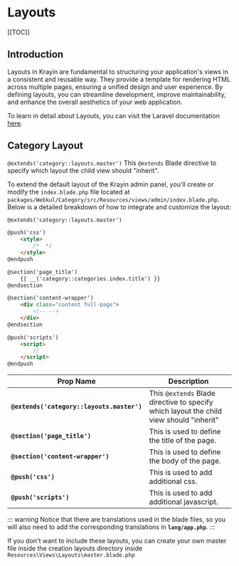 # Layouts

[[TOC]]

## Introduction

Layouts in Krayin are fundamental to structuring your application's views in a consistent and reusable way. They provide a template for rendering HTML across multiple pages, ensuring a unified design and user experience. By defining layouts, you can streamline development, improve maintainability, and enhance the overall aesthetics of your web application.

To learn in detail about Layouts, you can visit the Laravel documentation [here](https://laravel.com/docs/11.x/blade).

## Category Layout

`@extends('category::layouts.master')` This `@extends` Blade directive to specify which layout the child view should "inherit".

To extend the default layout of the Krayin admin panel, you'll create or modify the `index.blade.php` file located at `packages/Webkul/Category/src/Resources/views/admin/index.blade.php`. Below is a detailed breakdown of how to integrate and customize the layout:

```html
@extends('category::layouts.master')

@push('css')
    <style>
        /*  */
    </style>
@endpush

@section('page_title')
    {{ __('category::categories.index.title') }}
@endsection

@section('content-wrapper')
    <div class="content full-page">
        <!-- -->
    </div>
@endsection

@push('scripts')
    <script>
        // 
    </script>
@endpush
```

| Prop Name   | Description                                                        |
|-------------|--------------------------------------------------------------------|
| **`@extends('category::layouts.master')`** | This `@extends` Blade directive to specify which layout the child view should "inherit"   |
| **`@section('page_title')`** | This is used to define the title of the page.   |
| **`@section('content-wrapper')`** | This is used to define the body of the page. |
| **`@push('css')`** | This is used to add additional css. |
| **`@push('scripts')`** | This is used to add additional javascript. |

::: warning
Notice that there are translations used in the blade files, so you will also need to add the corresponding translations in **`lang/app.php`**.
:::

If you don't want to include these layouts, you can create your own master file inside the creation layouts directory inside `Resources\Views\Layouts\master.blade.php`
